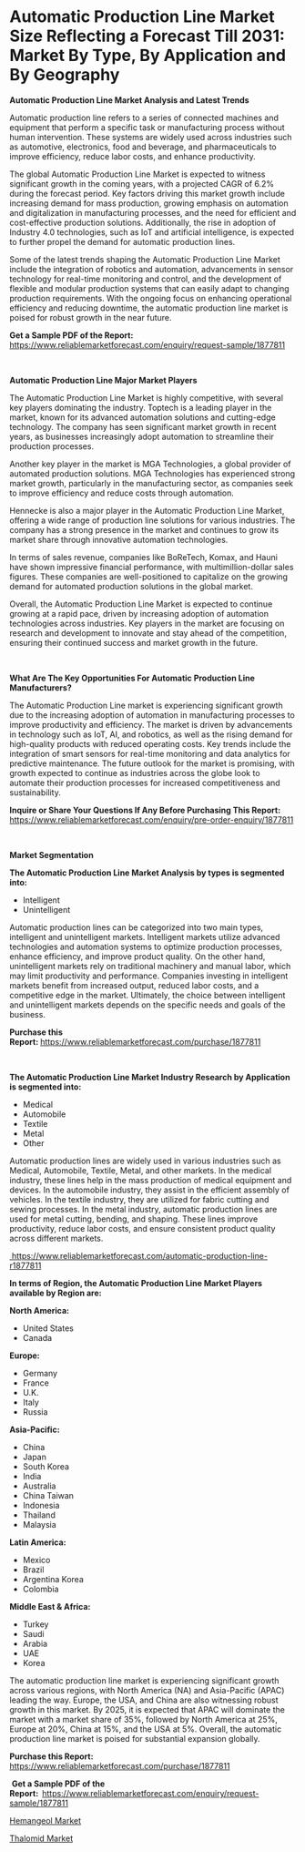 <p><h1>Automatic Production Line Market Size Reflecting a Forecast Till 2031: Market By Type, By Application and By Geography</h1></p><p><strong>Automatic Production Line Market Analysis and Latest Trends</strong></p>
<p><p>Automatic production line refers to a series of connected machines and equipment that perform a specific task or manufacturing process without human intervention. These systems are widely used across industries such as automotive, electronics, food and beverage, and pharmaceuticals to improve efficiency, reduce labor costs, and enhance productivity.</p><p>The global Automatic Production Line Market is expected to witness significant growth in the coming years, with a projected CAGR of 6.2% during the forecast period. Key factors driving this market growth include increasing demand for mass production, growing emphasis on automation and digitalization in manufacturing processes, and the need for efficient and cost-effective production solutions. Additionally, the rise in adoption of Industry 4.0 technologies, such as IoT and artificial intelligence, is expected to further propel the demand for automatic production lines.</p><p>Some of the latest trends shaping the Automatic Production Line Market include the integration of robotics and automation, advancements in sensor technology for real-time monitoring and control, and the development of flexible and modular production systems that can easily adapt to changing production requirements. With the ongoing focus on enhancing operational efficiency and reducing downtime, the automatic production line market is poised for robust growth in the near future.</p></p>
<p><strong>Get a Sample PDF of the Report:&nbsp;</strong> <a href="https://www.reliablemarketforecast.com/enquiry/request-sample/1877811">https://www.reliablemarketforecast.com/enquiry/request-sample/1877811</a></p>
<p>&nbsp;</p>
<p><strong>Automatic Production Line Major Market Players</strong></p>
<p><p>The Automatic Production Line Market is highly competitive, with several key players dominating the industry. Toptech is a leading player in the market, known for its advanced automation solutions and cutting-edge technology. The company has seen significant market growth in recent years, as businesses increasingly adopt automation to streamline their production processes.</p><p>Another key player in the market is MGA Technologies, a global provider of automated production solutions. MGA Technologies has experienced strong market growth, particularly in the manufacturing sector, as companies seek to improve efficiency and reduce costs through automation.</p><p>Hennecke is also a major player in the Automatic Production Line Market, offering a wide range of production line solutions for various industries. The company has a strong presence in the market and continues to grow its market share through innovative automation technologies.</p><p>In terms of sales revenue, companies like BoReTech, Komax, and Hauni have shown impressive financial performance, with multimillion-dollar sales figures. These companies are well-positioned to capitalize on the growing demand for automated production solutions in the global market.</p><p>Overall, the Automatic Production Line Market is expected to continue growing at a rapid pace, driven by increasing adoption of automation technologies across industries. Key players in the market are focusing on research and development to innovate and stay ahead of the competition, ensuring their continued success and market growth in the future.</p></p>
<p>&nbsp;</p>
<p><strong>What Are The Key Opportunities For Automatic Production Line Manufacturers?</strong></p>
<p><p>The Automatic Production Line market is experiencing significant growth due to the increasing adoption of automation in manufacturing processes to improve productivity and efficiency. The market is driven by advancements in technology such as IoT, AI, and robotics, as well as the rising demand for high-quality products with reduced operating costs. Key trends include the integration of smart sensors for real-time monitoring and data analytics for predictive maintenance. The future outlook for the market is promising, with growth expected to continue as industries across the globe look to automate their production processes for increased competitiveness and sustainability.</p></p>
<p><strong>Inquire or Share Your Questions If Any Before Purchasing This Report:</strong> <a href="https://www.reliablemarketforecast.com/enquiry/pre-order-enquiry/1877811">https://www.reliablemarketforecast.com/enquiry/pre-order-enquiry/1877811</a></p>
<p>&nbsp;</p>
<p><strong>Market Segmentation</strong></p>
<p><strong>The Automatic Production Line Market Analysis by types is segmented into:</strong></p>
<p><ul><li>Intelligent</li><li>Unintelligent</li></ul></p>
<p><p>Automatic production lines can be categorized into two main types, intelligent and unintelligent markets. Intelligent markets utilize advanced technologies and automation systems to optimize production processes, enhance efficiency, and improve product quality. On the other hand, unintelligent markets rely on traditional machinery and manual labor, which may limit productivity and performance. Companies investing in intelligent markets benefit from increased output, reduced labor costs, and a competitive edge in the market. Ultimately, the choice between intelligent and unintelligent markets depends on the specific needs and goals of the business.</p></p>
<p><strong>Purchase this Report:&nbsp;</strong><a href="https://www.reliablemarketforecast.com/purchase/1877811">https://www.reliablemarketforecast.com/purchase/1877811</a></p>
<p>&nbsp;</p>
<p><strong>The Automatic Production Line Market Industry Research by Application is segmented into:</strong></p>
<p><ul><li>Medical</li><li>Automobile</li><li>Textile</li><li>Metal</li><li>Other</li></ul></p>
<p><p>Automatic production lines are widely used in various industries such as Medical, Automobile, Textile, Metal, and other markets. In the medical industry, these lines help in the mass production of medical equipment and devices. In the automobile industry, they assist in the efficient assembly of vehicles. In the textile industry, they are utilized for fabric cutting and sewing processes. In the metal industry, automatic production lines are used for metal cutting, bending, and shaping. These lines improve productivity, reduce labor costs, and ensure consistent product quality across different markets.</p></p>
<p><a href="https://www.reliablemarketforecast.com/automatic-production-line-r1877811">&nbsp;https://www.reliablemarketforecast.com/automatic-production-line-r1877811</a></p>
<p><strong>In terms of Region, the Automatic Production Line Market Players available by Region are:</strong></p>
<p>
    <p> <strong> North America: </strong>
        <ul>
            <li>United States</li>
            <li>Canada</li>
        </ul>
        </p> 
    <p> <strong> Europe: </strong>
        <ul>
            <li>Germany</li>
            <li>France</li>
            <li>U.K.</li>
            <li>Italy</li>
            <li>Russia</li>
        </ul>
        </p> 
    <p> <strong> Asia-Pacific: </strong>
        <ul>
            <li>China</li>
            <li>Japan</li>
            <li>South Korea</li>
            <li>India</li>
            <li>Australia</li>
            <li>China Taiwan</li>
            <li>Indonesia</li>
            <li>Thailand</li>
            <li>Malaysia</li>
        </ul>
        </p> 
    <p> <strong> Latin America: </strong>
        <ul>
            <li>Mexico</li>
            <li>Brazil</li>
            <li>Argentina Korea</li>
            <li>Colombia</li>
        </ul>
        </p> 
    <p> <strong> Middle East & Africa: </strong>
        <ul>
            <li>Turkey</li>
            <li>Saudi</li>
            <li>Arabia</li>
            <li>UAE</li>
            <li>Korea</li>
        </ul>
    </p>
    </p>
<p><p>The automatic production line market is experiencing significant growth across various regions, with North America (NA) and Asia-Pacific (APAC) leading the way. Europe, the USA, and China are also witnessing robust growth in this market. By 2025, it is expected that APAC will dominate the market with a market share of 35%, followed by North America at 25%, Europe at 20%, China at 15%, and the USA at 5%. Overall, the automatic production line market is poised for substantial expansion globally.</p></p>
<p><strong>Purchase this Report: </strong><a href="https://www.reliablemarketforecast.com/purchase/1877811">https://www.reliablemarketforecast.com/purchase/1877811</a></p>
<p>&nbsp;<strong>Get a Sample PDF of the Report:&nbsp;&nbsp;</strong><a href="https://www.reliablemarketforecast.com/enquiry/request-sample/1877811">https://www.reliablemarketforecast.com/enquiry/request-sample/1877811</a></p>
<p><strong></strong></p>
<p><p><a href="https://view.publitas.com/reportprime-1/hemangeol-market-investigation-industry-evolution-and-forecast-till-2031/">Hemangeol Market</a></p><p><a href="https://view.publitas.com/reportprime-1/thalomid-market-outlook-complete-industry-analysis-2024-to-2031/">Thalomid Market</a></p></p>